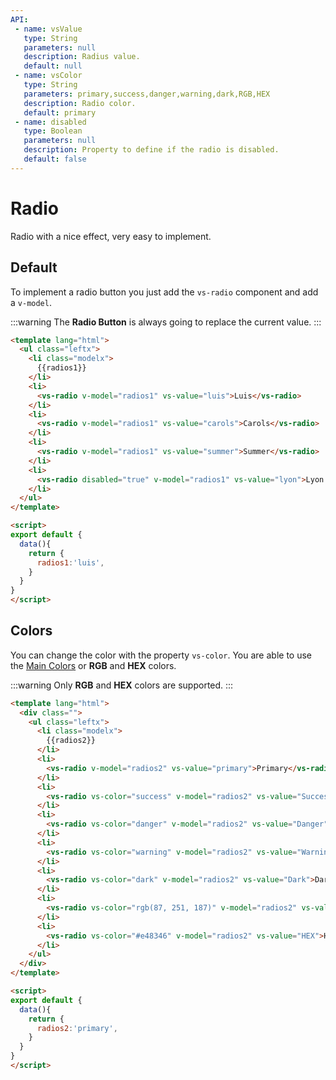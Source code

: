 ```yaml
---
API:
 - name: vsValue
   type: String
   parameters: null
   description: Radius value.
   default: null
 - name: vsColor
   type: String
   parameters: primary,success,danger,warning,dark,RGB,HEX
   description: Radio color.
   default: primary
 - name: disabled
   type: Boolean
   parameters: null
   description: Property to define if the radio is disabled.
   default: false
---
```


# Radio

<box header>

  Radio with a nice effect, very easy to implement.

</box>


<box>

## Default

To implement a radio button you just add the `vs-radio` component and add a `v-model`.

:::warning
The **Radio Button** is always going to replace the current value.
:::

<vuecode md>
<div slot="demo">
  <Demos-Radio-Default />
</div>
<div slot="code">

```html
<template lang="html">
  <ul class="leftx">
    <li class="modelx">
      {{radios1}}
    </li>
    <li>
      <vs-radio v-model="radios1" vs-value="luis">Luis</vs-radio>
    </li>
    <li>
      <vs-radio v-model="radios1" vs-value="carols">Carols</vs-radio>
    </li>
    <li>
      <vs-radio v-model="radios1" vs-value="summer">Summer</vs-radio>
    </li>
    <li>
      <vs-radio disabled="true" v-model="radios1" vs-value="lyon">Lyon - disabled</vs-radio>
    </li>
  </ul>
</template>

<script>
export default {
  data(){
    return {
      radios1:'luis',
    }
  }
}
</script>
```

</div>
</vuecode>

</box>


<box>

## Colors

You can change the color with the property `vs-color`. You are able to use the [Main Colors](/theme/) or **RGB** and **HEX** colors.

:::warning
  Only **RGB** and **HEX** colors are supported.
:::

<vuecode md>
<div slot="demo">
  <Demos-Radio-Colors />
</div>
<div slot="code">

```html
<template lang="html">
  <div class="">
    <ul class="leftx">
      <li class="modelx">
        {{radios2}}
      </li>
      <li>
        <vs-radio v-model="radios2" vs-value="primary">Primary</vs-radio>
      </li>
      <li>
        <vs-radio vs-color="success" v-model="radios2" vs-value="Success">Success</vs-radio>
      </li>
      <li>
        <vs-radio vs-color="danger" v-model="radios2" vs-value="Danger">Danger</vs-radio>
      </li>
      <li>
        <vs-radio vs-color="warning" v-model="radios2" vs-value="Warning">Warning</vs-radio>
      </li>
      <li>
        <vs-radio vs-color="dark" v-model="radios2" vs-value="Dark">Dark</vs-radio>
      </li>
      <li>
        <vs-radio vs-color="rgb(87, 251, 187)" v-model="radios2" vs-value="RGB">RGB</vs-radio>
      </li>
      <li>
        <vs-radio vs-color="#e48346" v-model="radios2" vs-value="HEX">HEX</vs-radio>
      </li>
    </ul>
  </div>
</template>

<script>
export default {
  data(){
    return {
      radios2:'primary',
    }
  }
}
</script>
```

</div>
</vuecode>

</box>
